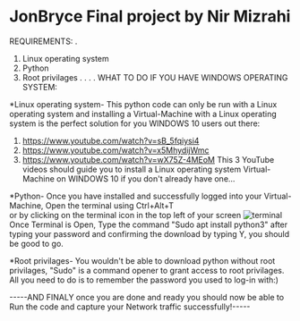 # JonBryce Final project by Nir Mizrahi

REQUIREMENTS:
.
1) Linux operating system
2) Python
3) Root privilages
.
.
.
.
WHAT TO DO IF YOU HAVE WINDOWS OPERATING SYSTEM:

*Linux operating system- This python code can only be run with a Linux operating system and installing a Virtual-Machine with a Linux operating
system is the perfect solution for you WINDOWS 10 users out there:
1) https://www.youtube.com/watch?v=sB_5fqiysi4
2) https://www.youtube.com/watch?v=x5MhydijWmc
3) https://www.youtube.com/watch?v=wX75Z-4MEoM
This 3 YouTube videos should guide you to install a Linux operating system Virtual-Machine on WINDOWS 10 if you don't already have one...


*Python- Once you have installed and successfully logged into your Virtual-Machine, 
Open the terminal using  Ctrl+Alt+T  
or by clicking on the terminal icon in the top left of your screen
![terminal](https://user-images.githubusercontent.com/87423500/125613556-51b969d9-3d3b-4358-8d94-31c9f1ceb11f.png)
Once Terminal is Open, Type the command "Sudo apt install python3" after typing your password and confirming the download by typing Y, you should be good to go.


*Root privilages- You wouldn't be able to download python without root privilages, "Sudo" is a command opener to grant access to root privilages.
All you need to do is to remember the password you used to log-in with:)



-----AND FINALY once you are done and ready you should now be able to Run the code and capture your Network traffic successfully!-----

